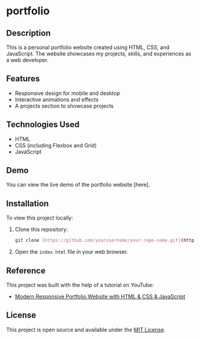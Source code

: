 # portfolio

## Description
This is a personal portfolio website created using HTML, CSS, and JavaScript. The website showcases my projects, skills, and experiences as a web developer. 

## Features
- Responsive design for mobile and desktop
- Interactive animations and effects
- A projects section to showcase projects

## Technologies Used
- HTML
- CSS (including Flexbox and Grid)
- JavaScript

## Demo
You can view the live demo of the portfolio website [here].

## Installation
To view this project locally:
1. Clone this repository:
    ```bash
    git clone [https://github.com/yourusername/your-repo-name.git](https://github.com/wyl987/portfolio.git)
    ```
2. Open the `index.html` file in your web browser.

## Reference
This project was built with the help of a tutorial on YouTube:
- [Modern Responsive Portfolio Website with HTML & CSS & JavaScript]([https://www.youtube.com/watch?v=video-link](https://www.youtube.com/watch?v=NWZQkwXtHJo))

## License
This project is open source and available under the [MIT License](LICENSE).
